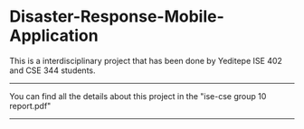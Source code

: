 # Disaster-Response-Mobile-Application
This is a interdisciplinary project that has been done by Yeditepe ISE 402 and CSE 344 students.
************************************************************************************************
You can find all the details about this project in the "ise-cse group 10 report.pdf"
************************************************************************************************
